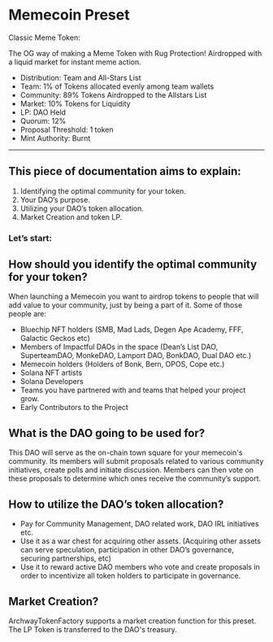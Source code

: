 # Memecoin Preset

Classic Meme Token:

The OG way of making a Meme Token with Rug Protection! Airdropped with a liquid market for instant meme action. 

- Distribution: Team and All-Stars List
- Team: 1% of Tokens allocated evenly among team wallets
- Community: 89% Tokens Airdropped to the Allstars List
- Market: 10% Tokens for Liquidity
- LP: DAO Held
- Quorum: 12%
- Proposal Threshold: 1 token
- Mint Authority: Burnt

---

## This piece of documentation aims to explain: 

1. Identifying the optimal community for your token.
2. Your DAO’s purpose.
3. Utilizing your DAO’s token allocation.
4. Market Creation and token LP.

### Let’s start:

## How should you identify the optimal community for your token?

When launching a Memecoin you want to airdrop tokens to people that will add value to your community, just by being a part of it. Some of those people are:

- Bluechip NFT holders (SMB, Mad Lads, Degen Ape Academy, FFF, Galactic Geckos etc)
- Members of Impactful DAOs in the space (Dean’s List DAO, SuperteamDAO, MonkeDAO, Lamport DAO, BonkDAO, Dual DAO etc.)
- Memecoin holders (Holders of Bonk, Bern, OPOS, Cope etc.)
- Solana NFT artists
- Solana Developers
- Teams you have partnered with and teams that helped your project grow.
- Early Contributors to the Project

## What is the DAO going to be used for?

This DAO will serve as the on-chain town square for your memecoin's community. Its members will submit proposals related to various community initiatives, create polls and initiate discussion. Members can then vote on these proposals to determine which ones receive the community’s support.

## How to utilize the DAO’s token allocation?

- Pay for Community Management, DAO related work, DAO IRL initiatives etc. 
- Use it as a war chest for acquiring other assets. (Acquiring other assets can serve speculation, participation in other DAO’s governance, securing partnerships, etc)
- Use it to reward active DAO members who vote and create proposals in order to incentivize all token holders to participate in governance.

## Market Creation?

ArchwayTokenFactory supports a market creation function for this preset. The LP Token is transferred to the DAO's treasury.
